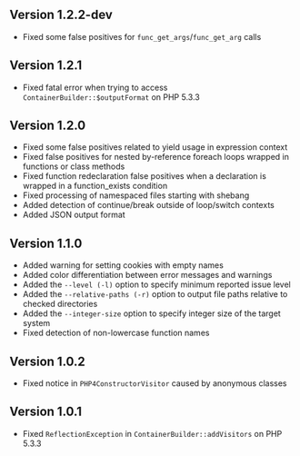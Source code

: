 ## Version 1.2.2-dev
* Fixed some false positives for ```func_get_args```/```func_get_arg``` calls

## Version 1.2.1
* Fixed fatal error when trying to access ```ContainerBuilder::$outputFormat``` on PHP 5.3.3

## Version 1.2.0
* Fixed some false positives related to yield usage in expression context
* Fixed false positives for nested by-reference foreach loops wrapped in functions or class methods
* Fixed function redeclaration false positives when a declaration is wrapped in a function_exists condition
* Fixed processing of namespaced files starting with shebang
* Added detection of continue/break outside of loop/switch contexts
* Added JSON output format

## Version 1.1.0
* Added warning for setting cookies with empty names
* Added color differentiation between error messages and warnings
* Added the ```--level (-l)``` option to specify minimum reported issue level
* Added the ```--relative-paths (-r)``` option to output file paths relative to checked directories
* Added the ```--integer-size``` option to specify integer size of the target system
* Fixed detection of non-lowercase function names

## Version 1.0.2
* Fixed notice in ```PHP4ConstructorVisitor``` caused by anonymous classes

## Version 1.0.1
* Fixed ```ReflectionException``` in ```ContainerBuilder::addVisitors``` on PHP 5.3.3
